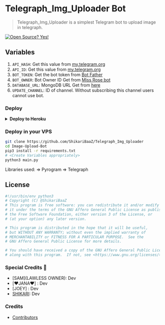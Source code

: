 # Telegraph_Img_Uploader Bot

> Telegraph_Img_Uploader is a simplest Telegram bot to upload image in telegraph.

[![Open Source? Yes!](https://badgen.net/badge/Open%20Source%20%3F/Yes/yellow?icon=github)](https://github.com/ShikariBaaZ/Telegraph_Img_Uploader)


## Variables

1. `API_HASH`: Get this value from [my.telegram.org](https://my.telegram.org)
2. `API_ID`: Get this value from [my.telegram.org](https://my.telegram.org)
3. `BOT_TOKEN`: Get the bot token from [Bot Father](https://t.me/botfather)
4. `BOT_OWNER`: Bot Owner ID Get from [Miss Rose bot](https://t.me/MissRose_bot)
5. `DATABASE_URL`: MongoDB URL Get from [here](https://www.mongodb.com/)
6. `UPDATE_CHANNEL`: ID of channel. Without subscribing this channel users cannot use bot.

### Deploy

<details><summary><b>Deploy to Heroku</b></summary>
<p>
<br>
<a href="https://heroku.com/deploy?template=https://github.com/ShikariBaaZ/Telegraph_Img_Uploaderr">
  <img src="https://www.herokucdn.com/deploy/button.svg" alt="Deploy">
</a>
</p>
</details>


### Deploy in your VPS
```sh
git clone https://github.com/ShikariBaaZ/Telegraph_Img_Uploader
cd Image-Upload-Bot
pip3 install -r requirements.txt
# <Create Variables appropriately>
python3 main.py
```

Libraries used: => Pyrogram => Telegraph


## License
```sh
#!/usr/bin/env python3
# Copyright (C) @ShikariBaaZ
# This program is free software: you can redistribute it and/or modify
# it under the terms of the GNU Affero General Public License as published by
# the Free Software Foundation, either version 3 of the License, or
# (at your option) any later version.

# This program is distributed in the hope that it will be useful,
# but WITHOUT ANY WARRANTY; without even the implied warranty of
# MERCHANTABILITY or FITNESS FOR A PARTICULAR PURPOSE.  See the
# GNU Affero General Public License for more details.

# You should have received a copy of the GNU Affero General Public License
# along with this program.  If not, see <https://www.gnu.org/licenses/>.
```
### Special Credits 💖
- [SAM](LAWLESS OWNER): Dev
- [❤️JANA❤️] : Dev
- [JOEY] : Dev
- [SHIKARI](https://github.com/ShikariBaaZ): Dev

### Credits 
* [Contributors](https://github.com/ZauteKm)
